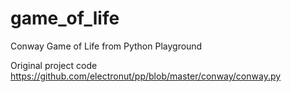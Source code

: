 # game_of_life
Conway Game of Life from Python Playground

Original project code https://github.com/electronut/pp/blob/master/conway/conway.py
